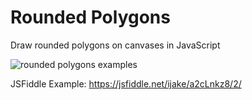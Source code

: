 # Rounded Polygons
Draw rounded polygons on canvases in JavaScript

![rounded polygons examples](https://i.imgur.com/JyxWX2V.png)

JSFiddle Example: https://jsfiddle.net/ijake/a2cLnkz8/2/
